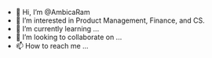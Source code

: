 - 👋 Hi, I’m @AmbicaRam
- 👀 I’m interested in Product Management, Finance, and CS. 
- 🌱 I’m currently learning ...
- 💞️ I’m looking to collaborate on ...
- 📫 How to reach me ...

<!---
AmbicaRam/AmbicaRam is a ✨ special ✨ repository because its `README.md` (this file) appears on your GitHub profile.
You can click the Preview link to take a look at your changes.
--->
